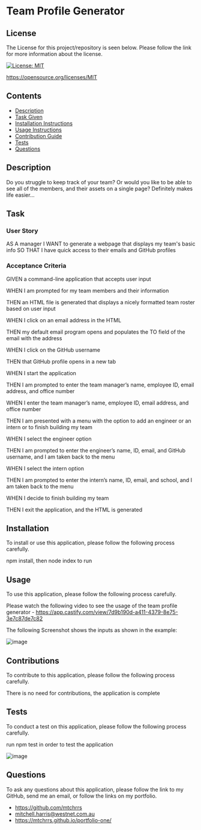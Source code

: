 # Team Profile Generator


  ## License 

  The License for this project/repository is seen below. Please follow the link for more information about the license.
  
  [![License: MIT](https://img.shields.io/badge/License-MIT-informational.svg)](https://opensource.org/licenses/MIT)

  https://opensource.org/licenses/MIT


  ## Contents

  * [Description](#description)
  * [Task Given](#task)
  * [Installation Instructions](#installation)
  * [Usage Instructions](#usage)
  * [Contribution Guide](#contributions)
  * [Tests](#tests)
  * [Questions](#questions)
  
  
  ## Description

  Do you struggle to keep track of your team? Or would you like to be able to see all of the members, and their assets on a single page? Definitely makes life easier...


  ## Task


  ### User Story
  AS A manager
  I WANT to generate a webpage that displays my team's basic info
  SO THAT I have quick access to their emails and GitHub profiles


  ### Acceptance Criteria
  
  GIVEN a command-line application that accepts user input
  
  WHEN I am prompted for my team members and their information
  
  THEN an HTML file is generated that displays a nicely formatted team roster based on user input
  
  WHEN I click on an email address in the HTML
  
  THEN my default email program opens and populates the TO field of the email with the address
  
  WHEN I click on the GitHub username
  
  THEN that GitHub profile opens in a new tab
  
  WHEN I start the application
  
  THEN I am prompted to enter the team manager’s name, employee ID, email address, and office number
  
  WHEN I enter the team manager’s name, employee ID, email address, and office number
  
  THEN I am presented with a menu with the option to add an engineer or an intern or to finish building my team
  
  WHEN I select the engineer option
  
  THEN I am prompted to enter the engineer’s name, ID, email, and GitHub username, and I am taken back to the menu
  
  WHEN I select the intern option
  
  THEN I am prompted to enter the intern’s name, ID, email, and school, and I am taken back to the menu
  
  WHEN I decide to finish building my team
  
  THEN I exit the application, and the HTML is generated


  ## Installation

  To install or use this application, please follow the following process carefully.

  npm install, then node index to run


  ## Usage
  
  To use this application, please follow the following process carefully.

  Please watch the following video to see the usage of the team profile generator - https://app.castify.com/view/7d9b190d-a411-4379-8e75-3e7c87de7c82

  The following Screenshot shows the inputs as shown in the example:
  
  ![image](https://user-images.githubusercontent.com/110107834/197547793-30cbf2e7-314b-4c31-981c-b8abae2cd3eb.png)


  ## Contributions
  
  To contribute to this application, please follow the following process carefully.

  There is no need for contributions, the application is complete
  

  ## Tests 

  To conduct a test on this application, please follow the following process carefully.

  run npm test in order to test the application
  
  ![image](https://user-images.githubusercontent.com/110107834/197547919-e899c669-269c-45ff-a028-4e5a0f607cab.png)



  ## Questions

  To ask any questions about this application, please follow the link to my GitHub, send me an email, or follow the links on my portfolio.
  
  * https://github.com/mtchrrs
  * mitchell.harris@westnet.com.au
  * https://mtchrrs.github.io/portfolio-one/
  
